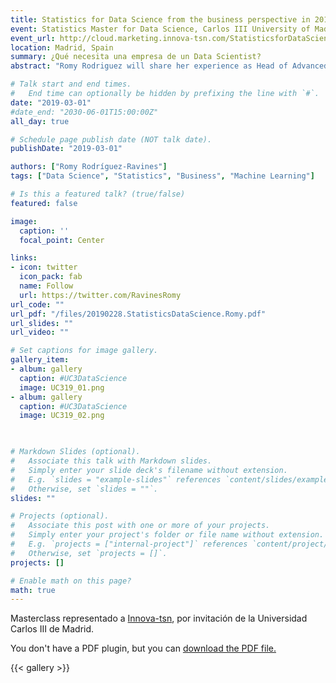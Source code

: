 ```yaml
---
title: Statistics for Data Science from the business perspective in 2019
event: Statistics Master for Data Science, Carlos III University of Madrid
event_url: http://cloud.marketing.innova-tsn.com/StatisticsforDataScience
location: Madrid, Spain
summary: ¿Qué necesita una empresa de un Data Scientist?
abstract: "Romy Rodriguez will share her experience as Head of Advanced Analytics at Innova-tsn.  What does an Analytics Manager look for in a Data Science consultant? What skills are especially sought after? What expertise is more valuable? Does mastering Statistics enhance the consultant's profile? Why and what for?"

# Talk start and end times.
#   End time can optionally be hidden by prefixing the line with `#`.
date: "2019-03-01"
#date_end: "2030-06-01T15:00:00Z"
all_day: true

# Schedule page publish date (NOT talk date).
publishDate: "2019-03-01"

authors: ["Romy Rodríguez-Ravines"]
tags: ["Data Science", "Statistics", "Business", "Machine Learning"]

# Is this a featured talk? (true/false)
featured: false

image:
  caption: ''
  focal_point: Center

links:
- icon: twitter
  icon_pack: fab
  name: Follow
  url: https://twitter.com/RavinesRomy
url_code: ""
url_pdf: "/files/20190228.StatisticsDataScience.Romy.pdf"
url_slides: ""
url_video: ""

# Set captions for image gallery.
gallery_item:
- album: gallery
  caption: #UC3DataScience
  image: UC319_01.png
- album: gallery
  caption: #UC3DataScience
  image: UC319_02.png

  

# Markdown Slides (optional).
#   Associate this talk with Markdown slides.
#   Simply enter your slide deck's filename without extension.
#   E.g. `slides = "example-slides"` references `content/slides/example-slides.md`.
#   Otherwise, set `slides = ""`.
slides: ""

# Projects (optional).
#   Associate this post with one or more of your projects.
#   Simply enter your project's folder or file name without extension.
#   E.g. `projects = ["internal-project"]` references `content/project/deep-learning/index.md`.
#   Otherwise, set `projects = []`.
projects: []

# Enable math on this page?
math: true
---
```

Masterclass representado a [Innova-tsn](https://www.innova-tsn.com/), por invitación de la Universidad Carlos III de Madrid.

<object data="/files/20190228.StatisticsDataScience.Romy.pdf" type="application/pdf"
        width="800" height="500" typemustmatch>
  <p>You don't have a PDF plugin, but you can <a href="/files/20190228.StatisticsDataScience.Romy.pdf">download the PDF file.</a></p>
</object>

{{< gallery >}}
